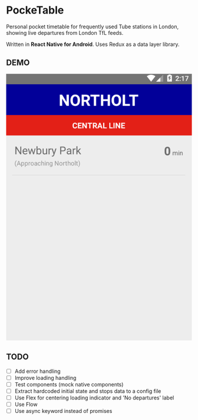 # PockeTable

Personal pocket timetable for frequently used Tube stations in London, showing live departures from London TfL feeds.

Written in **React Native for Android**. Uses Redux as a data layer library.

## DEMO

![Demo](demo.gif)

## TODO
- [ ] Add error handling
- [ ] Improve loading handling
- [ ] Test components (mock native components)
- [ ] Extract hardcoded initial state and stops data to a config file
- [ ] Use Flex for centering loading indicator and 'No departures' label
- [ ] Use Flow
- [ ] Use async keyword instead of promises
